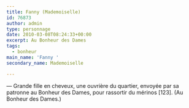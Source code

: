 ```yaml
---
title: Fanny (Mademoiselle)
id: 76873
author: admin
type: personnage
date: 2010-03-08T08:24:33+00:00
excerpt: Au Bonheur des Dames
tags:
  - bonheur
main_name: 'Fanny '
secondary_name: Mademoiselle

---
```

— Grande fille en cheveux, une ouvrière du quartier, envoyée par sa patronne au Bonheur des Dames, pour rassortir du mérinos [123]. (Au Bonheur des Dames.)
